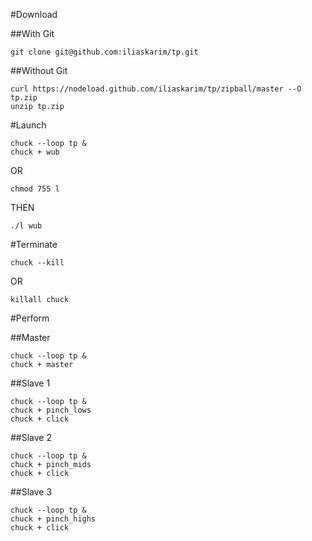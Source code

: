 #Download

##With Git
```
git clone git@github.com:iliaskarim/tp.git
```


##Without Git
```
curl https://nodeload.github.com/iliaskarim/tp/zipball/master --O tp.zip
unzip tp.zip
```


#Launch

```
chuck --loop tp &
chuck + wub
```

OR  

```
chmod 755 l
```

THEN  

```
./l wub
```


#Terminate

```
chuck --kill
```

OR  

```
killall chuck
```


#Perform

##Master

```
chuck --loop tp &
chuck + master
```


##Slave 1
```
chuck --loop tp &
chuck + pinch_lows
chuck + click
```


##Slave 2
```
chuck --loop tp &
chuck + pinch_mids
chuck + click
```


##Slave 3
```
chuck --loop tp &
chuck + pinch_highs
chuck + click
```
